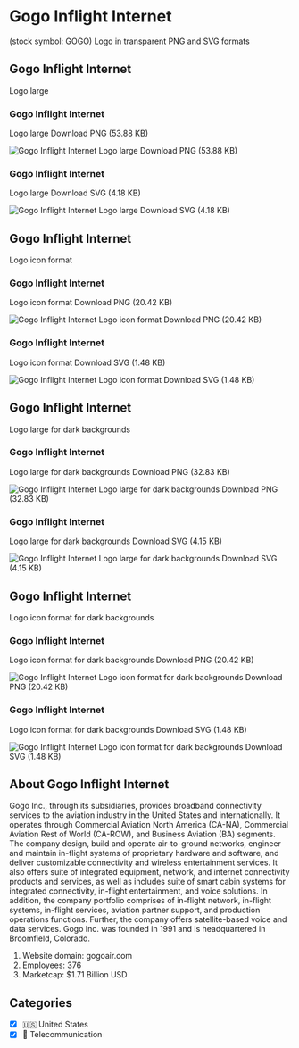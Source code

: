 # Gogo Inflight Internet
 (stock symbol: GOGO) Logo in transparent PNG and SVG formats

## Gogo Inflight Internet
 Logo large

### Gogo Inflight Internet
 Logo large Download PNG (53.88 KB)

![Gogo Inflight Internet
 Logo large Download PNG (53.88 KB)](/img/orig/GOGO_BIG-09d548c1.png)

### Gogo Inflight Internet
 Logo large Download SVG (4.18 KB)

![Gogo Inflight Internet
 Logo large Download SVG (4.18 KB)](/img/orig/GOGO_BIG-b04683a5.svg)

## Gogo Inflight Internet
 Logo icon format

### Gogo Inflight Internet
 Logo icon format Download PNG (20.42 KB)

![Gogo Inflight Internet
 Logo icon format Download PNG (20.42 KB)](/img/orig/GOGO-c705e7d8.png)

### Gogo Inflight Internet
 Logo icon format Download SVG (1.48 KB)

![Gogo Inflight Internet
 Logo icon format Download SVG (1.48 KB)](/img/orig/GOGO-508dc0a0.svg)

## Gogo Inflight Internet
 Logo large for dark backgrounds

### Gogo Inflight Internet
 Logo large for dark backgrounds Download PNG (32.83 KB)

![Gogo Inflight Internet
 Logo large for dark backgrounds Download PNG (32.83 KB)](/img/orig/GOGO_BIG.D-75353def.png)

### Gogo Inflight Internet
 Logo large for dark backgrounds Download SVG (4.15 KB)

![Gogo Inflight Internet
 Logo large for dark backgrounds Download SVG (4.15 KB)](/img/orig/GOGO_BIG.D-1adfdea9.svg)

## Gogo Inflight Internet
 Logo icon format for dark backgrounds

### Gogo Inflight Internet
 Logo icon format for dark backgrounds Download PNG (20.42 KB)

![Gogo Inflight Internet
 Logo icon format for dark backgrounds Download PNG (20.42 KB)](/img/orig/GOGO.D-6be4ba71.png)

### Gogo Inflight Internet
 Logo icon format for dark backgrounds Download SVG (1.48 KB)

![Gogo Inflight Internet
 Logo icon format for dark backgrounds Download SVG (1.48 KB)](/img/orig/GOGO.D-6c68fbee.svg)

## About Gogo Inflight Internet


Gogo Inc., through its subsidiaries, provides broadband connectivity services to the aviation industry in the United States and internationally. It operates through Commercial Aviation North America (CA-NA), Commercial Aviation Rest of World (CA-ROW), and Business Aviation (BA) segments. The company design, build and operate air-to-ground networks, engineer and maintain in-flight systems of proprietary hardware and software, and deliver customizable connectivity and wireless entertainment services. It also offers suite of integrated equipment, network, and internet connectivity products and services, as well as includes suite of smart cabin systems for integrated connectivity, in-flight entertainment, and voice solutions. In addition, the company portfolio comprises of in-flight network, in-flight systems, in-flight services, aviation partner support, and production operations functions. Further, the company offers satellite-based voice and data services. Gogo Inc. was founded in 1991 and is headquartered in Broomfield, Colorado.

1. Website domain: gogoair.com
2. Employees: 376
3. Marketcap: $1.71 Billion USD


## Categories
- [x] 🇺🇸 United States
- [x] 📡 Telecommunication
